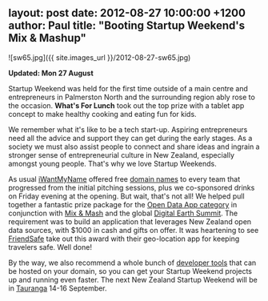 layout: post
date: 2012-08-27 10:00:00 +1200
author: Paul
title: "Booting Startup Weekend's Mix & Mashup"
----

![sw65.jpg]({{ site.images_url }}/2012-08-27-sw65.jpg)

**Updated: Mon 27 August**

Startup Weekend was held for the first time outside of a main centre and entrepreneurs in Palmerston North and the surrounding region ably rose to the occasion. **What's For Lunch** took out the top prize with a tablet app concept to make healthy cooking and eating fun for kids.

We remember what it's like to be a tech start-up. Aspiring entrepreneurs need all the advice and support they can get during the early stages. As a society we must also assist people to connect and share ideas and ingrain a stronger sense of entrepreneurial culture in New Zealand, especially amongst young people. That's why we love Startup Weekends.

As usual [iWantMyName](https://iwantmyname.co.nz/) offered free [domain names](https://iwantmyname.co.nz/domains) to every team that progressed from the initial pitching sessions, plus we co-sponsored drinks on Friday evening at the opening. But wait, that's not all! We helped pull together a fantastic prize package for the [Open Data App category](http://wellington.startupweekend.org/2012/06/27/digital-earth-offers-open-data-app-opp/) in conjunction with [Mix & Mash](http://www.mixandmash.org.nz/competitions) and the global [Digital Earth Summit](http://digitalearth12.org.nz/). The requirement was to build an application that leverages New Zealand open data sources, with $1000 in cash and gifts on offer. It was heartening to see [FriendSafe](http://archived.link/http://friendsafe.co.nz/) take out this award with their geo-location app for keeping travelers safe. Well done!

By the way, we also recommend a whole bunch of [developer tools](https://iwantmyname.co.nz/services/developer/) that can be hosted on your domain, so you can get your Startup Weekend projects up and running even faster. The next New Zealand Startup Weekend will be in [Tauranga](http://tauranga.startupweekend.org/) 14-16 September.
